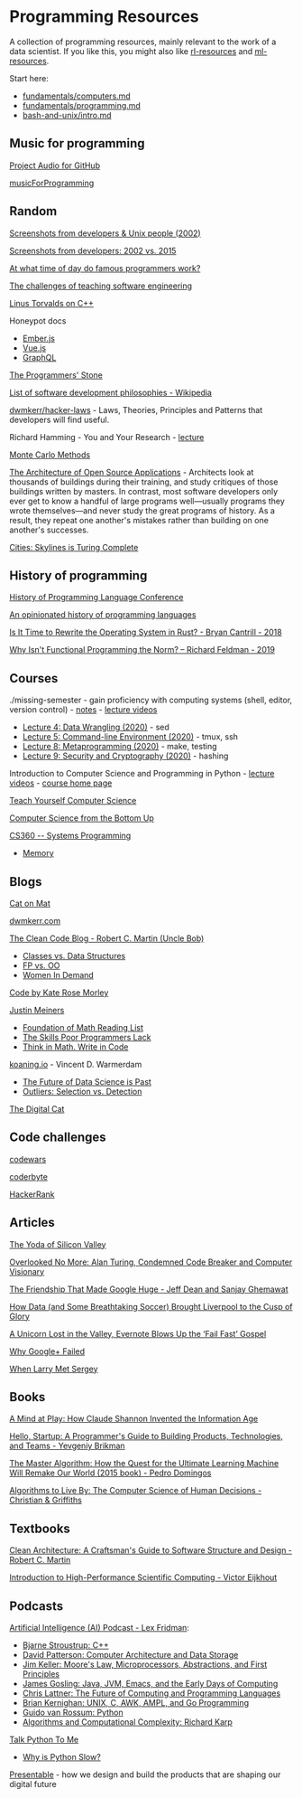 # Programming Resources

A collection of programming resources, mainly relevant to the work of a data scientist.  If you like this, you might also like [rl-resources](https://github.com/ADGEfficiency/rl-resources) and [ml-resources](https://github.com/ADGEfficiency/ml-resources).

Start here:

- [fundamentals/computers.md](https://github.com/ADGEfficiency/programming-resources/blob/master/fundamentals/computers.md)
- [fundamentals/programming.md](https://github.com/ADGEfficiency/programming-resources/blob/master/fundamentals/programming.md)
- [bash-and-unix/intro.md](https://github.com/ADGEfficiency/programming-resources/blob/master/bash-and-unix/intro.md)


## Music for programming

[Project Audio for GitHub](https://github.audio/)

[musicForProgramming](https://musicforprogramming.net/?about)

## Random

[Screenshots from developers & Unix people (2002)](https://anders.unix.se/2015/10/28/screenshots-from-developers--unix-people-2002/)

[Screenshots from developers: 2002 vs. 2015](https://anders.unix.se/2015/12/10/screenshots-from-developers--2002-vs.-2015/)

[At what time of day do famous programmers work?](https://ivan.bessarabov.com/blog/famous-programmers-work-time)

[The challenges of teaching software engineering](https://www.sicpers.info/2019/07/the-challenges-of-teaching-software-engineering/)

[Linus Torvalds on C++](http://harmful.cat-v.org/software/c++/linus)

Honeypot docs
- [Ember.js](https://www.youtube.com/watch?v=Cvz-9ccflKQ)
- [Vue.js](https://www.youtube.com/watch?v=OrxmtDw4pVI)
- [GraphQL](https://www.youtube.com/watch?v=783ccP__No8)

[The Programmers' Stone](https://www.datapacrat.com/Opinion/Reciprocality/r0/index.html)

[List of software development philosophies - Wikipedia](https://en.wikipedia.org/wiki/List_of_software_development_philosophies)

[dwmkerr/hacker-laws](https://github.com/dwmkerr/hacker-laws) - Laws, Theories, Principles and Patterns that developers will find useful.

Richard Hamming - You and Your Research - [lecture](https://www.cs.virginia.edu/~robins/YouAndYourResearch.html)

[Monte Carlo Methods](https://easylang.online/apps/tutorial_mcarlo.html)

[The Architecture of Open Source Applications](https://www.aosabook.org/en/index.html) - Architects look at thousands of buildings during their training, and study critiques of those buildings written by masters. In contrast, most software developers only ever get to know a handful of large programs well—usually programs they wrote themselves—and never study the great programs of history. As a result, they repeat one another's mistakes rather than building on one another's successes. 

[Cities: Skylines is Turing Complete](https://medium.com/@balidani/cities-skylines-is-turing-complete-e5ccf75d1c3a)

## History of programming

[History of Programming Language Conference](https://hopl4.sigplan.org/track/hopl-4-papers#History-of-HOPL)

[An opinionated history of programming languages](https://artagnon.com/articles/pl)

[Is It Time to Rewrite the Operating System in Rust? - Bryan Cantrill - 2018](https://www.youtube.com/watch?v=HgtRAbE1nBM&list=WL&index=3&t=0s)

[Why Isn't Functional Programming the Norm? – Richard Feldman - 2019](https://www.youtube.com/watch?v=QyJZzq0v7Z4)


## Courses

./missing-semester - gain proficiency with computing systems (shell, editor, version control) - [notes](https://missing.csail.mit.edu/) - [lecture videos](https://www.youtube.com/playlist?list=PLyzOVJj3bHQuloKGG59rS43e29ro7I57J)
- [Lecture 4: Data Wrangling (2020)](https://youtu.be/sz_dsktIjt4) - sed
- [Lecture 5: Command-line Environment (2020)](https://youtu.be/e8BO_dYxk5c) - tmux, ssh
- [Lecture 8: Metaprogramming (2020)](https://youtu.be/_Ms1Z4xfqv4) - make, testing
- [Lecture 9: Security and Cryptography (2020)](https://youtu.be/tjwobAmnKTo) - hashing

Introduction to Computer Science and Programming in Python - [lecture videos](https://ocw.mit.edu/courses/electrical-engineering-and-computer-science/6-0001-introduction-to-computer-science-and-programming-in-python-fall-2016/lecture-videos/index.htm) - [course home page](https://ocw.mit.edu/courses/electrical-engineering-and-computer-science/6-0001-introduction-to-computer-science-and-programming-in-python-fall-2016/)

[Teach Yourself Computer Science](https://teachyourselfcs.com/)

[Computer Science from the Bottom Up](https://www.bottomupcs.com/index.xhtml)

[CS360 -- Systems Programming](https://web.eecs.utk.edu/~jplank/plank/classes/cs360/lecture_notes.html)
- [Memory](https://web.eecs.utk.edu/~huangj/cs360/360/notes/Memory/lecture.html)


## Blogs

[Cat on Mat](https://catonmat.net/)

[dwmkerr.com](https://dwmkerr.com/)

[The Clean Code Blog - Robert C. Martin (Uncle Bob)](http://blog.cleancoder.com/)
- [Classes vs. Data Structures](http://blog.cleancoder.com/uncle-bob/2019/06/16/ObjectsAndDataStructures.html)
- [FP vs. OO](http://blog.cleancoder.com/uncle-bob/2018/04/13/FPvsOO.html)
- [Women In Demand](https://blog.cleancoder.com/uncle-bob/2017/10/04/WomenInDemand.html)

[Code by Kate Rose Morley](http://code.iamkate.com/)

[Justin Meiners](https://justinmeiners.github.io/)
- [Foundation of Math Reading List](https://justinmeiners.github.io/foundations-of-math-reading/)
- [The Skills Poor Programmers Lack](https://justinmeiners.github.io/the-skills-programmers-lack/)
- [Think in Math. Write in Code](https://justinmeiners.github.io/think-in-math/)

[koaning.io](https://koaning.io/) - Vincent D. Warmerdam
- [The Future of Data Science is Past](https://koaning.io/posts/the-future-is-past/)
- [Outliers: Selection vs. Detection](https://koaning.io/posts/outliers-selection-vs-detection/)

[The Digital Cat](https://www.thedigitalcatonline.com/)


## Code challenges

[codewars](https://www.codewars.com/)

[coderbyte](https://coderbyte.com/)

[HackerRank](https://www.hackerrank.com)


## Articles

[The Yoda of Silicon Valley](https://www.nytimes.com/2018/12/17/science/donald-knuth-computers-algorithms-programming.html)

[Overlooked No More: Alan Turing, Condemned Code Breaker and Computer Visionary](https://www.nytimes.com/2019/06/05/obituaries/alan-turing-overlooked.html)

[The Friendship That Made Google Huge - Jeff Dean and Sanjay Ghemawat](https://www.newyorker.com/magazine/2018/12/10/the-friendship-that-made-google-huge)

[How Data (and Some Breathtaking Soccer) Brought Liverpool to the Cusp of Glory](https://www.nytimes.com/2019/05/22/magazine/soccer-data-liverpool.html)

[A Unicorn Lost in the Valley, Evernote Blows Up the ‘Fail Fast’ Gospel](https://www.nytimes.com/2019/06/28/business/evernote-what-happened.html)

[Why Google+ Failed](https://onezero.medium.com/why-google-failed-4b9db05b973b)

[When Larry Met Sergey](https://marker.medium.com/when-larry-met-sergey-8bfcdbace1f7)


## Books

[A Mind at Play: How Claude Shannon Invented the Information Age](https://www.amazon.com/Mind-Play-Shannon-Invented-Information/dp/1476766681)

[Hello, Startup: A Programmer's Guide to Building Products, Technologies, and Teams - Yevgeniy Brikman](https://www.amazon.co.uk/gp/product/B016YZWDA4/ref=ppx_yo_dt_b_d_asin_title_o01?ie=UTF8&psc=1)

[The Master Algorithm: How the Quest for the Ultimate Learning Machine Will Remake Our World (2015 book) - Pedro Domingos](https://en.wikipedia.org/wiki/The_Master_Algorithm)

[Algorithms to Live By: The Computer Science of Human Decisions - Christian & Griffiths](https://www.goodreads.com/book/show/25666050-algorithms-to-live-by)


## Textbooks

[Clean Architecture: A Craftsman's Guide to Software Structure and Design - Robert C. Martin](https://www.goodreads.com/book/show/18043011-clean-architecture)

[Introduction to High-Performance Scientific Computing - Victor Eijkhout](http://pages.tacc.utexas.edu/~eijkhout/istc/html/index.html)


## Podcasts

[Artificial Intelligence (AI) Podcast - Lex Fridman](https://www.youtube.com/playlist?list=PLrAXtmErZgOdP_8GztsuKi9nrraNbKKp4):
- [Bjarne Stroustrup: C++](https://youtu.be/uTxRF5ag27A)
- [David Patterson: Computer Architecture and Data Storage](https://youtu.be/naed4C4hfAg)
- [Jim Keller: Moore's Law, Microprocessors, Abstractions, and First Principles](https://www.youtube.com/watch?v=Nb2tebYAaOA)
- [James Gosling: Java, JVM, Emacs, and the Early Days of Computing](https://youtu.be/IT__Nrr3PNI)
- [Chris Lattner: The Future of Computing and Programming Languages](https://www.youtube.com/watch?v=nWTvXbQHwWs)
- [Brian Kernighan: UNIX, C, AWK, AMPL, and Go Programming](https://youtu.be/O9upVbGSBFo)
- [Guido van Rossum: Python](https://www.youtube.com/watch?v=ghwaIiE3Nd8)
- [Algorithms and Computational Complexity: Richard Karp](https://youtu.be/KllCrlfLuzs)

[Talk Python To Me](https://talkpython.fm/)
- [Why is Python Slow?](https://talkpython.fm/episodes/show/265/why-is-python-slow)

[Presentable](https://www.relay.fm/presentable) - how we design and build the products that are shaping our digital future
